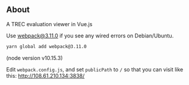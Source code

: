 ## About
A TREC evaluation viewer in Vue.js

Use webpack@3.11.0 if you see any wired errors on Debian/Ubuntu.
```sh
yarn global add webpack@3.11.0
```
(node version v10.15.3)

Edit `webpack.config.js`, and set `publicPath` to `/` so that you can visit like this:
http://108.61.210.134:3838/
